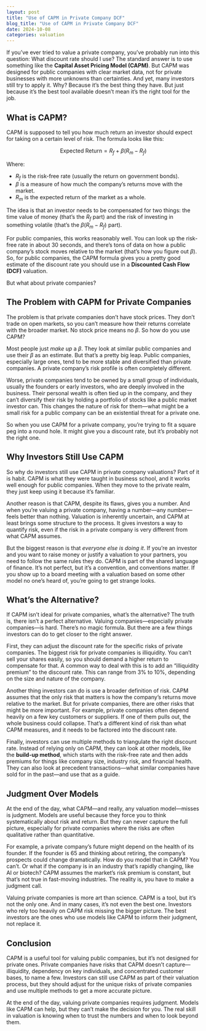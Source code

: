 ```yaml
---
layout: post
title: "Use of CAPM in Private Company DCF"
blog_title: "Use of CAPM in Private Company DCF"
date: 2024-10-08
categories: valuation
---
```


If you’ve ever tried to value a private company, you’ve probably run into this question: What discount rate should I use? The standard answer is to use something like the **Capital Asset Pricing Model (CAPM)**. But CAPM was designed for public companies with clear market data, not for private businesses with more unknowns than certainties. And yet, many investors still try to apply it. Why? Because it’s the best thing they have. But just because it’s the best tool available doesn’t mean it’s the right tool for the job.

## What is CAPM?

CAPM is supposed to tell you how much return an investor should expect for taking on a certain level of risk. The formula looks like this:

$$ \text{Expected Return} = R_f + \beta (R_m - R_f) $$

Where:

- $R_f$​ is the risk-free rate (usually the return on government bonds).
- $\beta$ is a measure of how much the company’s returns move with the market.
- $R_m$​ is the expected return of the market as a whole.

The idea is that an investor needs to be compensated for two things: the time value of money (that’s the $R_f$ part) and the risk of investing in something volatile (that’s the $\beta(R_m - R_f)$ part).

For public companies, this works reasonably well. You can look up the risk-free rate in about 30 seconds, and there’s tons of data on how a public company’s stock moves relative to the market (that’s how you figure out $\beta$). So, for public companies, the CAPM formula gives you a pretty good estimate of the discount rate you should use in a **Discounted Cash Flow (DCF)** valuation.

But what about private companies?

## The Problem with CAPM for Private Companies

The problem is that private companies don’t have stock prices. They don’t trade on open markets, so you can’t measure how their returns correlate with the broader market. No stock price means no $\beta$. So how do you use CAPM?

Most people just _make up_ a $\beta$. They look at similar public companies and use their $\beta$ as an estimate. But that’s a pretty big leap. Public companies, especially large ones, tend to be more stable and diversified than private companies. A private company’s risk profile is often completely different.

Worse, private companies tend to be owned by a small group of individuals, usually the founders or early investors, who are deeply involved in the business. Their personal wealth is often tied up in the company, and they can’t diversify their risk by holding a portfolio of stocks like a public market investor can. This changes the nature of risk for them—what might be a small risk for a public company can be an existential threat for a private one.

So when you use CAPM for a private company, you’re trying to fit a square peg into a round hole. It might give you a discount rate, but it’s probably not the right one.

## Why Investors Still Use CAPM

So why do investors still use CAPM in private company valuations? Part of it is habit. CAPM is what they were taught in business school, and it works well enough for public companies. When they move to the private realm, they just keep using it because it’s familiar.

Another reason is that CAPM, despite its flaws, gives you a number. And when you’re valuing a private company, having a number—any number—feels better than nothing. Valuation is inherently uncertain, and CAPM at least brings some structure to the process. It gives investors a way to quantify risk, even if the risk in a private company is very different from what CAPM assumes.

But the biggest reason is that _everyone else is doing it_. If you’re an investor and you want to raise money or justify a valuation to your partners, you need to follow the same rules they do. CAPM is part of the shared language of finance. It’s not perfect, but it’s a convention, and conventions matter. If you show up to a board meeting with a valuation based on some other model no one’s heard of, you’re going to get strange looks.

## What’s the Alternative?

If CAPM isn’t ideal for private companies, what’s the alternative? The truth is, there isn’t a perfect alternative. Valuing companies—especially private companies—is hard. There’s no magic formula. But there are a few things investors can do to get closer to the right answer.

First, they can adjust the discount rate for the specific risks of private companies. The biggest risk for private companies is illiquidity. You can’t sell your shares easily, so you should demand a higher return to compensate for that. A common way to deal with this is to add an “illiquidity premium” to the discount rate. This can range from 3% to 10%, depending on the size and nature of the company.

Another thing investors can do is use a broader definition of risk. CAPM assumes that the only risk that matters is how the company’s returns move relative to the market. But for private companies, there are other risks that might be more important. For example, private companies often depend heavily on a few key customers or suppliers. If one of them pulls out, the whole business could collapse. That’s a different kind of risk than what CAPM measures, and it needs to be factored into the discount rate.

Finally, investors can use multiple methods to triangulate the right discount rate. Instead of relying only on CAPM, they can look at other models, like the **build-up method**, which starts with the risk-free rate and then adds premiums for things like company size, industry risk, and financial health. They can also look at precedent transactions—what similar companies have sold for in the past—and use that as a guide.

## Judgment Over Models

At the end of the day, what CAPM—and really, any valuation model—misses is judgment. Models are useful because they force you to think systematically about risk and return. But they can never capture the full picture, especially for private companies where the risks are often qualitative rather than quantitative.

For example, a private company’s future might depend on the health of its founder. If the founder is 65 and thinking about retiring, the company’s prospects could change dramatically. How do you model that in CAPM? You can’t. Or what if the company is in an industry that’s rapidly changing, like AI or biotech? CAPM assumes the market’s risk premium is constant, but that’s not true in fast-moving industries. The reality is, you have to make a judgment call.

Valuing private companies is more art than science. CAPM is a tool, but it’s not the only one. And in many cases, it’s not even the best one. Investors who rely too heavily on CAPM risk missing the bigger picture. The best investors are the ones who use models like CAPM to inform their judgment, not replace it.

## Conclusion

CAPM is a useful tool for valuing public companies, but it’s not designed for private ones. Private companies have risks that CAPM doesn’t capture—illiquidity, dependency on key individuals, and concentrated customer bases, to name a few. Investors can still use CAPM as part of their valuation process, but they should adjust for the unique risks of private companies and use multiple methods to get a more accurate picture.

At the end of the day, valuing private companies requires judgment. Models like CAPM can help, but they can’t make the decision for you. The real skill in valuation is knowing when to trust the numbers and when to look beyond them.
